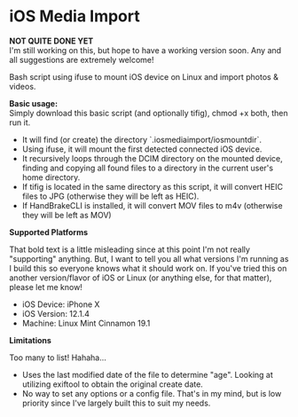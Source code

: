 # iOS Media Import
<b>NOT QUITE DONE YET</b>
<br />
I'm still working on this, but hope to have a working version soon. Any and all suggestions are extremely welcome!

Bash script using ifuse to mount iOS device on Linux and import photos &amp; videos.

<b>Basic usage:</b>
<br />
Simply download this basic script (and optionally tifig), chmod +x both,
then run it.
<ul>
  <li>It will find (or create) the directory `.iosmediaimport/iosmountdir`.</li>
  <li>Using ifuse, it will mount the first detected connected iOS device.</li>
  <li>It recursively loops through the DCIM directory on the mounted device,
  finding and copying all found files to a directory in the current user's home directory.</li>
  <li>If tifig is located in the same directory as this script, it will convert HEIC files to JPG (otherwise they will be left as HEIC).</li>
  <li>If HandBrakeCLI is installed, it will convert MOV files to m4v (otherwise they will be left as MOV)</li>
</ul>

<b>Supported Platforms</b>

That bold text is a little misleading since at this point I'm not really "supporting"
anything. But, I want to tell you all what versions I'm running as I build this
so everyone knows what it should work on. If you've tried this on another version/flavor
of iOS or Linux (or anything else, for that matter), please let me know!

<ul>
    <li>iOS Device: iPhone X</li>
    <li>iOS Version: 12.1.4</li>
    <li>Machine: Linux Mint Cinnamon 19.1</li>
</ul>

<b>Limitations</b>

Too many to list! Hahaha...
<ul>
    <li>Uses the last modified date of the file to determine "age". Looking at
    utilizing exiftool to obtain the original create date.</li>
    <li>No way to set any options or a config file. That's in my mind, but is low priority since
    I've largely built this to suit my needs.</li>
</ul>
